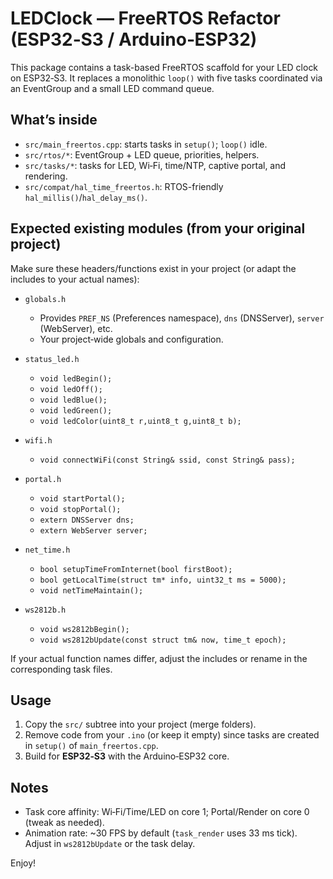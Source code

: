 # LEDClock — FreeRTOS Refactor (ESP32‑S3 / Arduino‑ESP32)

This package contains a task-based FreeRTOS scaffold for your LED clock on ESP32‑S3. It replaces a monolithic `loop()` with five tasks coordinated via an EventGroup and a small LED command queue.

## What’s inside
- `src/main_freertos.cpp`: starts tasks in `setup()`; `loop()` idle.
- `src/rtos/*`: EventGroup + LED queue, priorities, helpers.
- `src/tasks/*`: tasks for LED, Wi‑Fi, time/NTP, captive portal, and rendering.
- `src/compat/hal_time_freertos.h`: RTOS-friendly `hal_millis()`/`hal_delay_ms()`.

## Expected existing modules (from your original project)
Make sure these headers/functions exist in your project (or adapt the includes to your actual names):

- `globals.h`
  - Provides `PREF_NS` (Preferences namespace), `dns` (DNSServer), `server` (WebServer), etc.
  - Your project‑wide globals and configuration.

- `status_led.h`
  - `void ledBegin();`
  - `void ledOff();`
  - `void ledBlue();`
  - `void ledGreen();`
  - `void ledColor(uint8_t r,uint8_t g,uint8_t b);`

- `wifi.h`
  - `void connectWiFi(const String& ssid, const String& pass);`

- `portal.h`
  - `void startPortal();`
  - `void stopPortal();`
  - `extern DNSServer dns;`
  - `extern WebServer server;`

- `net_time.h`
  - `bool setupTimeFromInternet(bool firstBoot);`
  - `bool getLocalTime(struct tm* info, uint32_t ms = 5000);`
  - `void netTimeMaintain();`

- `ws2812b.h`
  - `void ws2812bBegin();`
  - `void ws2812bUpdate(const struct tm& now, time_t epoch);`

If your actual function names differ, adjust the includes or rename in the corresponding task files.

## Usage
1. Copy the `src/` subtree into your project (merge folders).
2. Remove code from your `.ino` (or keep it empty) since tasks are created in `setup()` of `main_freertos.cpp`.
3. Build for **ESP32‑S3** with the Arduino‑ESP32 core.

## Notes
- Task core affinity: Wi‑Fi/Time/LED on core 1; Portal/Render on core 0 (tweak as needed).
- Animation rate: ~30 FPS by default (`task_render` uses 33 ms tick). Adjust in `ws2812bUpdate` or the task delay.

Enjoy!
